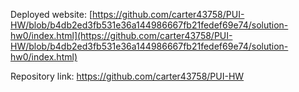 Deployed website: [https://github.com/carter43758/PUI-HW/blob/b4db2ed3fb531e36a144986667fb21fedef69e74/solution-hw0/index.html](https://github.com/carter43758/PUI-HW/blob/b4db2ed3fb531e36a144986667fb21fedef69e74/solution-hw0/index.html)

Repository link: https://github.com/carter43758/PUI-HW
